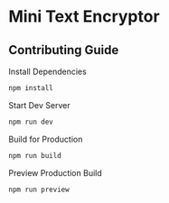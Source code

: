 # Mini Text Encryptor



## Contributing Guide

Install Dependencies

```bash
npm install
```

Start Dev Server

```bash
npm run dev
```

Build for Production

```bash
npm run build
```

Preview Production Build

```bash
npm run preview
```